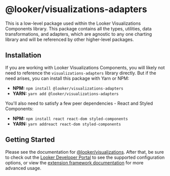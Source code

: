 # @looker/visualizations-adapters

This is a low-level package used within the Looker Visualizations Components library. This package contains all the types, utilities, data transformations, and adapters, which are agnostic to any one charting library and will be referenced by other higher-level packages.

## Installation

If you are working with Looker Visualizations Components, you will likely not need to reference the `visualizations-adapters` library directly. But if the need arises, you can install this package with Yarn or NPM:

- **NPM:** `npm install @looker/visualizations-adapters`
- **YARN:** `yarn add @looker/visualizations-adapters`

You'll also need to satisfy a few peer dependencies - React and Styled Components:

- **NPM:** `npm install react react-dom styled-components`
- **YARN:** `yarn addreact react-dom styled-components`

## Getting Started

Please see the documentation for [@looker/visualizations](https://github.com/looker-open-source/components/tree/main/packages/visualizations). After that, be sure to check out the [Looker Developer Portal](https://developers.looker.com/components/visualization-components) to see the supported configuration options, or view the [extension framework documentation](https://docs.looker.com/data-modeling/extension-framework/vis-components) for more advanced usage.

